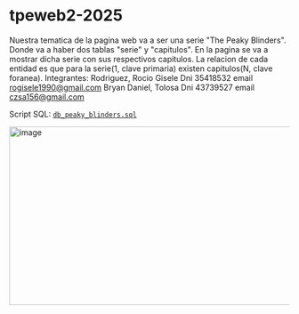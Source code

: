 # tpeweb2-2025
Nuestra tematica de la pagina web va a ser una serie "The Peaky Blinders". Donde va a haber dos tablas "serie" y "capitulos".
En la pagina se va a mostrar dicha serie con sus respectivos capitulos.
La relacion de cada entidad es que para la serie(1, clave primaria) existen capitulos(N, clave foranea).
Integrantes:
Rodriguez, Rocio Gisele Dni 35418532 email rogisele1990@gmail.com
Bryan Daniel, Tolosa Dni 43739527 email czsa156@gmail.com


Script SQL: [`db_peaky_blinders.sql`](scripts/db_peaky_blinders.sql)


<img width="764" height="321" alt="image" src="https://github.com/user-attachments/assets/f5c91d6e-5de1-41dd-8777-74e7ed19744f" />



